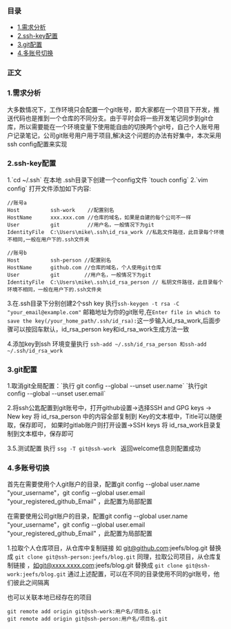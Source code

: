 ### 目录
- [1.需求分析](#1)
- [2.ssh-key配置](#2)
- [3.git配置](#3)
- [4.多账号切换](#4)



### 正文
<h3 id="1">1.需求分析</h3>
	大多数情况下，工作环境只会配置一个git账号，即大家都在一个项目下开发，推送代码也是推到一个仓库的不同分支。由于平时会将一些开发笔记同步到git仓库，所以需要能在一个环境变量下使用能自由的切换两个git号，自己个人账号用户记录笔记，公司git账号用户用于项目,解决这个问题的办法有好集中，本次采用ssh config配置来实现
	

<h3 id="2">2.ssh-key配置</h3>
1.`cd ~/.ssh` 在本地 .ssh目录下创建一个config文件 `touch config`
2.`vim config` 打开文件添加如下内容:

```
//账号a
Host          ssh-work    //配置别名
HostName      xxx.xxx.com //仓库的域名，如果是自建的每个公司不一样
User          git         //用户名，一般情况下为git
IdentityFile  C:\Users\mike\.ssh\id_rsa_work //私匙文件路径，此目录每个环境不相同,一般在用户下的.ssh文件夹

//账号b
Host          ssh-person //配置别名
HostName      github.com //仓库的域名，个人使用git仓库
User          git        //用户名，一般情况下为git
IdentityFile  C:\Users\mike\.ssh\id_rsa_person // 私钥文件路径，此目录每个环境不相同，一般在用户下的.ssh文件夹                                                                                                      
```

3.在.ssh目录下分别创建2个ssh key 执行`ssh-keygen -t rsa -C "your_email@example.com"`  邮箱地址为你的git账号,在`Enter file in which to save the key(/your_home_path/.ssh/id_rsa):`这一步输入id_rsa_work,后面步骤可以按回车默认，id_rsa_person key和id_rsa_work生成方法一致

4.添加key到ssh 环境变量执行
`ssh-add ~/.ssh/id_rsa_person 和ssh-add ~/.ssh/id_rsa_work`


<h3 id="3">3.git配置</h3>
1.取消git全局配置：`执行 git config --global --unset user.name`
`执行git config --global --unset user.email`

2.将ssh公匙配置到git账号中，打开github设置->选择SSH and GPG keys -> New  key 将 id_rsa_person 中的内容全部复制到 Key的文本框中，Title可以随便取，保存即可，
如果时gitlab账户则打开设置->SSH keys 将 id_rsa_work目录复制到文本框中，保存即可

3.5.测试配置
执行 `ssg -T git@ssh-work `  返回welcome信息则配置成功

<h3 id="4">4.多账号切换</h3>
首先在需要使用个人git账户的目录，配置git config --global user.name "your_username"，git config --global user.email "your_registered_github_Email" ，此配置为局部配置

在需要使用公司git账户的目录，配置git config --global user.name "your_username"，git config --global user.email "your_registered_github_Email" ，此配置为局部配置

1.拉取个人仓库项目，从仓库中复制链接 如 git@github.com:jeefs/blog.git 
替换成   `git clone git@ssh-person:jeefs/blog.git`
同理，拉取公司项目，从仓库复制链接 ，如git@xxxx.xxxx.com:jeefs/blog.git 
替换成   `git clone git@ssh-work:jeefs/blog.git`
通过上述配置，可以在不同的目录使用不同的git账号，他们彼此之间隔离

也可以关联本地已经存在的项目
```
git remote add origin git@ssh-work:用户名/项目名.git 
git remote add origin git@ssh-person:用户名/项目名.git
```


